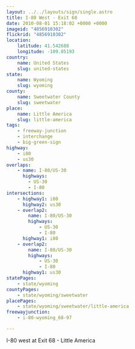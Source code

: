 ```yaml
---
layout: ../../layouts/sign/single.astro
title: I-80 West - Exit 68
date: 2010-08-01 15:18:02 +0000 +0000
imageid: "4856910302"
flickrid: "4856910302"
location:
    latitude: 41.542688
    longitude: -109.85193
country:
    name: United States
    slug: united-states
state:
    name: Wyoming
    slug: wyoming
county:
    name: Sweetwater County
    slug: sweetwater
place:
    name: Little America
    slug: little-america
tags:
    - freeway-junction
    - interchange
    - big-green-sign
highway:
    - i80
    - us30
overlaps:
    - name: I-80/US-30
      highways:
        - US-30
        - I-80
intersections:
    - highway1: i80
      highway2: us30
    - overlap2:
        name: I-80/US-30
        highways:
            - US-30
            - I-80
      highway1: i80
    - overlap2:
        name: I-80/US-30
        highways:
            - US-30
            - I-80
      highway1: us30
statePages:
    - state/wyoming
countyPages:
    - state/wyoming/sweetwater
placePages:
    - state/wyoming/sweetwater/little-america
freewayjunction:
    - i-80-wyoming_68-97

---
```

I-80 west at Exit 68 - Little America